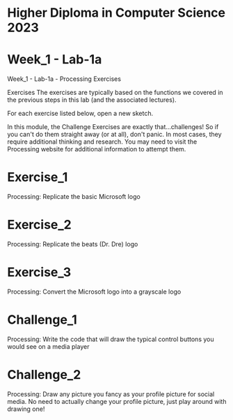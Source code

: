 # Higher Diploma in Computer Science 2023
# Week_1 - Lab-1a
Week_1 - Lab-1a - Processing Exercises

Exercises
The exercises are typically based on the functions we covered in the previous steps in this lab (and the associated lectures).

For each exercise listed below, open a new sketch.

In this module, the Challenge Exercises are exactly that…challenges! So if you can't do them straight away (or at all), don't panic. In most cases, they require additional thinking and research. You may need to visit the Processing website for additional information to attempt them.

# Exercise_1
Processing: Replicate the basic Microsoft logo 

# Exercise_2
Processing: Replicate the beats (Dr. Dre) logo

# Exercise_3
Processing: Convert the Microsoft logo into a grayscale logo

#  Challenge_1
Processing: Write the code that will draw the typical control buttons you would see on a media player

# Challenge_2
Processing: Draw any picture you fancy as your profile picture for social media. No need to actually change your profile picture, just play around with drawing one!


